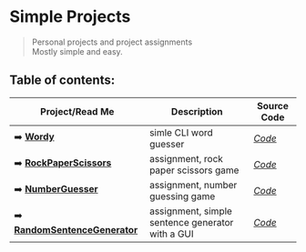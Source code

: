 # **Simple Projects**

>  Personal projects and project assignments  
>  Mostly simple and easy.  

## **Table of contents:**

| Project/Read Me | Description | Source Code|
| --- | --- | --- |
| ➡️ [**Wordy**](https://github.com/pepk0/various_projects/blob/main/wordy/ReadMe.md) | simle CLI word guesser | [*Code*](https://github.com/pepk0/Projects/tree/main/wordy/wordy)|
| ➡️ [**RockPaperScissors**](https://github.com/pepk0/simple_projects/blob/main/RockPaperScissors/ReadMe.md) | assignment, rock paper scissors game |[*Code*](https://github.com/pepk0/simple_projects/blob/main/RockPaperScissors/rock_paper_scissors.py)| |
| ➡️ [**NumberGuesser**](https://github.com/pepk0/simple_projects/tree/main/NumberGuessing) | assignment, number guessing game |[*Code*](https://github.com/pepk0/simple_projects/blob/main/NumberGuessing/number_guessing.py) |
| ➡️ [**RandomSentenceGenerator**](https://github.com/pepk0/simple_projects/blob/main/RandomSentencesGenerator/ReadMe.md) | assignment, simple sentence generator with a GUI|[*Code*](https://github.com/pepk0/simple_projects/blob/main/RandomSentencesGenerator/main.py) |




 
